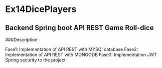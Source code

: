 # Ex14DicePlayers
## Backend Spring boot API REST Game Roll-dice

###Description:

Fase1: Implementation of API REST with MYSQl database
Fase2: Implementation of API REST with MONGODB
Fase3: Implementation JWT Spring security to the project
